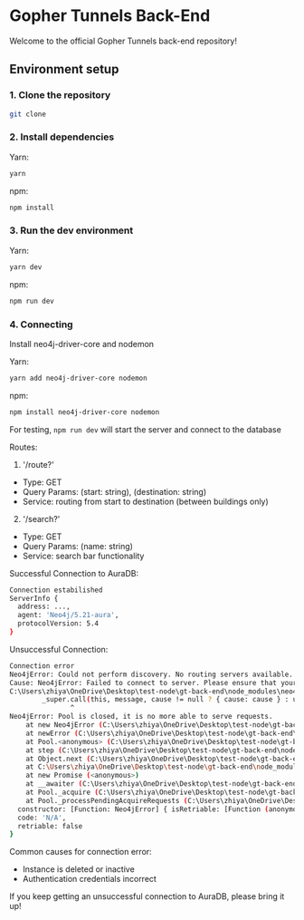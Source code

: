 # Gopher Tunnels Back-End

Welcome to the official Gopher Tunnels back-end repository!

## Environment setup

### 1. Clone the repository

```bash
git clone
```

### 2. Install dependencies

Yarn:

```bash
yarn
```

npm:

```bash
npm install
```

### 3. Run the dev environment

Yarn:

```bash
yarn dev
```

npm:

```bash
npm run dev
```

### 4. Connecting
Install neo4j-driver-core and nodemon

Yarn:

```bash
yarn add neo4j-driver-core nodemon
```

npm:

```bash
npm install neo4j-driver-core nodemon
```

For testing, ```npm run dev``` will start the server and connect to the database

Routes:
1. '/route?'
- Type: GET
- Query Params: (start: string), (destination: string)
- Service: routing from start to destination (between buildings only)

2. '/search?'
- Type: GET
- Query Params: (name: string)
- Service: search bar functionality

Successful Connection to AuraDB:

```bash
Connection estabilished
ServerInfo {
  address: ...,
  agent: 'Neo4j/5.21-aura',
  protocolVersion: 5.4
}
```

Unsuccessful Connection:

```bash
Connection error
Neo4jError: Could not perform discovery. No routing servers available. Known routing table: RoutingTable[database=default database, expirationTime=0, currentTime=1720306255689, routers=[], readers=[], writers=[]]
Cause: Neo4jError: Failed to connect to server. Please ensure that your database is listening on the correct host and port and that you have compatible encryption settings both on Neo4j server and driver. Note that the default encryption setting has changed in Neo4j 4.0. Caused by: getaddrinfo ENOTFOUND 45511ca4.databases.neo4j.io
C:\Users\zhiya\OneDrive\Desktop\test-node\gt-back-end\node_modules\neo4j-driver-bolt-connection\node_modules\neo4j-driver-core\lib\error.js:75
        _super.call(this, message, cause != null ? { cause: cause } : undefined) || this;
               ^
Neo4jError: Pool is closed, it is no more able to serve requests.
    at new Neo4jError (C:\Users\zhiya\OneDrive\Desktop\test-node\gt-back-end\node_modules\neo4j-driver-bolt-connection\node_modules\neo4j-driver-core\lib\error.js:75:16)
    at newError (C:\Users\zhiya\OneDrive\Desktop\test-node\gt-back-end\node_modules\neo4j-driver-bolt-connection\node_modules\neo4j-driver-core\lib\error.js:111:12)
    at Pool.<anonymous> (C:\Users\zhiya\OneDrive\Desktop\test-node\gt-back-end\node_modules\neo4j-driver-bolt-connection\lib\pool\pool.js:229:68)
    at step (C:\Users\zhiya\OneDrive\Desktop\test-node\gt-back-end\node_modules\neo4j-driver-bolt-connection\lib\pool\pool.js:49:23)
    at Object.next (C:\Users\zhiya\OneDrive\Desktop\test-node\gt-back-end\node_modules\neo4j-driver-bolt-connection\lib\pool\pool.js:30:53)
    at C:\Users\zhiya\OneDrive\Desktop\test-node\gt-back-end\node_modules\neo4j-driver-bolt-connection\lib\pool\pool.js:24:71
    at new Promise (<anonymous>)
    at __awaiter (C:\Users\zhiya\OneDrive\Desktop\test-node\gt-back-end\node_modules\neo4j-driver-bolt-connection\lib\pool\pool.js:20:12)
    at Pool._acquire (C:\Users\zhiya\OneDrive\Desktop\test-node\gt-back-end\node_modules\neo4j-driver-bolt-connection\lib\pool\pool.js:222:16)
    at Pool._processPendingAcquireRequests (C:\Users\zhiya\OneDrive\Desktop\test-node\gt-back-end\node_modules\neo4j-driver-bolt-connection\lib\pool\pool.js:401:22) {
  constructor: [Function: Neo4jError] { isRetriable: [Function (anonymous)] },
  code: 'N/A',
  retriable: false
}
```

Common causes for connection error:
- Instance is deleted or inactive
- Authentication credentials incorrect

If you keep getting an unsuccessful connection to AuraDB, please bring it up!
